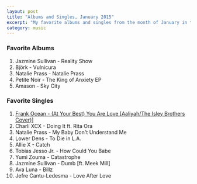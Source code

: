 ```yaml
---
layout: post
title: "Albums and Singles, January 2015"
excerpt: "My favorite albums and singles from the month of January in the 2015th year. "
category: music
---
```


### Favorite Albums

1. Jazmine Sullivan - Reality Show
2. Björk - Vulnicura
3. Natalie Prass - Natalie Prass
4. Petite Noir - The King of Anxiety EP
5. Amason - Sky City

### Favorite Singles

1. <a href="http://frankocean.tumblr.com/post/108321281171">Frank Ocean - (At Your Best) You Are Love [Aaliyah/The Isley Brothers Cover)]</a>
2. Charli XCX - Doing It ft. Rita Ora
3. Natalie Prass - My Baby Don't Understand Me
4. Lower Dens - To Die in L.A.
5. Allie X - Catch
6. Tobias Jesso Jr. - How Could You Babe
7. Yumi Zouma - Catastrophe
8. Jazmine Sullivan - Dumb [ft. Meek Mill]
9. Ava Luna - Billz
10. Jefre Cantu-Ledesma - Love After Love
